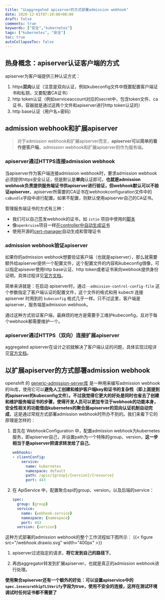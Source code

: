 ```yaml
---
title: "以aggregated apiserver的方式部署admission webhook"
date: 2020-12-01T07:19:06+08:00
draft: false
comments: true
keywords: ["安全","kubernetes"]
tags: ["kubernetes", "安全"]
toc: true
autoCollapseToc: false
---
```


## 热身概念：apiserver认证客户端的方式

apiserver为客户端提供三种认证方式：

1. https**双向**认证（注意是双向认证，例如kubeconfig文件中既要配置客户端证书和私钥，又要配置CA证书）
2. http token认证（例如serviceaccount对应的secret中，包含token文件、ca证书，容器就是通过这两个文件和apiserver进行http token认证的）
3. http base认证（用户名+密码）

## admission webhook和扩展apiserver

> 对于admission webhook和扩展apiserver而言，**apiserver可以简单的看作是客户端**，admission webhook和扩展apiserver则作为服务端。

### apiserver通过HTTPS连接admission webhook

当apiserver作为客户端连接admission webhook时，要求admission webhook必须提供https安全认证，但是默认是**单向**认证即可。**也就是admission webhook负责提供服务端证书供apiserver进行验证，但webhook默认可以不验证apiserver**。apiserver所需要的CA证书在webhookconfiguration文件中的`caBundle`字段中进行配置。如果不配置，则默认使用apiserver自己的CA证书。

管理服务端证书的方式有三种：

* 我们可以自己签发webhook的证书，如 `istio` 项目中使用的[脚本](https://github.com/istio/istio/blob/release-0.7/install/kubernetes/webhook-create-signed-cert.sh)
* 像`openkruise`项目一样[在controller中自动生成证书](https://github.com/openkruise/kruise/blob/master/pkg/webhook/util/controller/webhook_controller.go#L262)
* 使用开源的[cert-manager](https://github.com/cert-manager/cert-manager)自动生成和管理证书

### admission webhook验证apiserver

如果你的admission webhook想要验证客户端（也就是apiserver），那么就需要额外给apiserver提供一个配置文件，这个配置文件的内容和kubeconfig很像，可以指定apisever使用http base认证、http token或者证书来向webhook提供身份证明，具体过程详见[官方文档](https://kubernetes.io/zh/docs/reference/access-authn-authz/extensible-admission-controllers/#authenticate-apiservers)。

简单来讲就是：在启动 apiserver时，通过`--admission-control-config-file` 这个参数指定了客户端认证的配置文件，这个文件的格式和用 kubectl 连接 apiserver 时用到的 `kubeconfig` 格式几乎一样。只不过这里，客户端是apiserver，服务端是admission webhook。

通过这种方式验证客户端，最麻烦的地方是需要手工维护kubeconfig，且对于每个webhook都需要维护一个。

### apiserver通过HTTPS（双向）连接扩展apiserver

aggregated apiserver在设计之初就解决了客户端认证的问题，具体实现过程详见[官方文档](https://kubernetes.io/zh/docs/tasks/extend-kubernetes/configure-aggregation-layer/#kubernetes-apiserver-%E5%AE%A2%E6%88%B7%E7%AB%AF%E8%AE%A4%E8%AF%81)。

## 以扩展apiserver的方式部署admission webhook

openshift 的 [generic-admission-server库](https://github.com/openshift/generic-admission-server#generic-admission-server) 是一种用来编写admission webhook的lib库，使用它可以**避免人工创建和维护客户端key和证书的复杂性（即上面提到的apiserver的kubeconfig文件）。不过我觉得它更大的好处是同时也省去了创建和维护服务端证书的步骤，使得开发人员可以更加专注于webhook的功能本身，安全性相关的功能借由kubernetes的聚合层apiserver的双向认证机制自动完成**，这是通过常规方式部署admission webhook时所办不到的。我们来看下它的原理是怎样的：

1. 首先在 WebhookConfiguration 中，配置admission webhook为kubernetes服务，即apiserver自己，并设置path为一个特殊的group、version，**这一步相当于是apiserver把请求转发给了自己**。

    ```yaml
    webhooks:
    - clientConfig:
        service:
          name: kubernetes
          namespace: default
          path: /apis/{group}/{version}/{resource}
          port: 443
    ```

2. 在 ApiService 中，配置聚合api的group、version，以及后端的service：

    ```yaml
    spec:
      group: {group}
      service:
        name: {webhook-service}
        namespace: {namespace}
        port: 443
      version: {version}
    ```

这种方式部署的admission webhook的整个工作流程如下图所示：
{{< figure src="/webhook.drawio.svg" width="400px" >}}

1. apiserver过滤指定的请求，**将它发到自己的路径下**。

2. 再由aggregator转发到扩展apiserver，也就是真正的admission webhook进行处理。

**使用聚合apiserver还有一个额外的好处：可以设置apiservice中的 `spec.insecureSkipTLSVerify`字段为true，使用不安全的连接，这样在测试环境调试时任何证书都不需要了**
